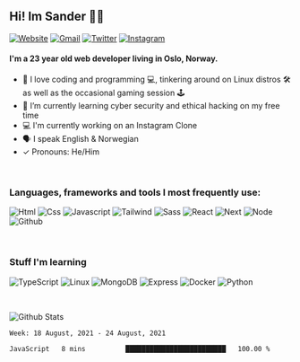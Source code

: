 ## Hi! Im Sander 👋🏻

[![Website](https://img.shields.io/badge/Portfolio-00BDAA?style=flat&logo=google-chrome&logoColor=white)][website]
[![Gmail](https://img.shields.io/badge/Gmail-D14836?style=flat&logo=gmail&logoColor=white)][gmail]
[![Twitter](https://img.shields.io/badge/Twitter-1DA1F2?style=flat&logo=twitter&logoColor=white)][twitter]
[![Instagram](https://img.shields.io/badge/Instagram-E4405F?style=flat&logo=instagram&logoColor=white)][instagram]

#### I'm a 23 year old web developer living in Oslo, Norway.

-  🤩 I love coding and programming 💻, tinkering around on Linux distros 🛠 as well as the occasional gaming session 🕹
- 👾 I’m currently learning cyber security and ethical hacking on my free time
- 💻 I'm currently working on an Instagram Clone
- 🗣 I speak English & Norwegian
- ✓ Pronouns: He/Him

<br>


### Languages, frameworks and tools I most frequently use:

![Html](https://img.shields.io/badge/HTML5-E34F26?style=flat&logo=html5&logoColor=white)
![Css](https://img.shields.io/badge/CSS3-1572B6?style=flat&logo=css3&logoColor=white)
![Javascript](https://img.shields.io/badge/JavaScript-323330?style=flat&logo=javascript&logoColor=F7DF1E)
![Tailwind](https://img.shields.io/badge/Tailwind_CSS-38B2AC?style=flat&logo=tailwind-css&logoColor=white)
![Sass](https://img.shields.io/badge/Sass-CC6699?style=flat&logo=sass&logoColor=white)
![React](https://img.shields.io/badge/React-20232A?style=flat&logo=react&logoColor=61DAFB)
![Next](https://img.shields.io/badge/next.js-000000?style=flat&logo=next-dot-js&logoColor=white)
![Node](https://img.shields.io/badge/Node.js-43853D?style=flat&logo=node-dot-js&logoColor=white)
![Github](https://img.shields.io/badge/GitHub-100000?style=flat&logo=github&logoColor=white)

<br>

### Stuff I'm learning
![TypeScript](https://img.shields.io/badge/-TypeScript-3178C6?style=flat&logo=typescript&logoColor=white)
![Linux](https://img.shields.io/badge/Linux-FCC624?style=flat&logo=linux&logoColor=black)
![MongoDB](https://img.shields.io/badge/MongoDB-4EA94B?style=flat&logo=mongodb&logoColor=white)
![Express](https://img.shields.io/badge/Express.js-000000?style=flat&logo=express&logoColor=white)
![Docker](https://img.shields.io/badge/Docker-2CA5E0?style=flat&logo=docker&logoColor=white)
![Python](https://img.shields.io/badge/Python-3776AB?style=flat&logo=python&logoColor=white)

<br>

![Github Stats](https://github-readme-stats.vercel.app/api?username=sander-tb&&show_icons=true&include_all_commits=true&theme=dracula)


<!--START_SECTION:waka-->
```text
Week: 18 August, 2021 - 24 August, 2021

JavaScript   8 mins          █████████████████████████   100.00 % 
```
<!--END_SECTION:waka-->



[website]: https://sandertrolleboe.com
[twitter]: https://twitter.com/STrolleb
[instagram]: https://www.instagram.com/sandertrolleboe/
[linkedin]: https://www.linkedin.com/in/sander-trolleboe-byrkjeland/
[gmail]: mailto:sander.trolleboe@gmail.com
